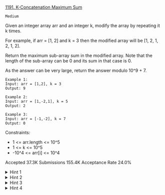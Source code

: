 [1191. K-Concatenation Maximum Sum](https://leetcode.com/problems/k-concatenation-maximum-sum/)

`Medium`

Given an integer array arr and an integer k, modify the array by repeating it k times.

For example, if arr = [1, 2] and k = 3 then the modified array will be [1, 2, 1, 2, 1, 2].

Return the maximum sub-array sum in the modified array. Note that the length of the sub-array can be 0 and its sum in that case is 0.

As the answer can be very large, return the answer modulo 10^9 + 7.

```
Example 1:
Input: arr = [1,2], k = 3
Output: 9

Example 2:
Input: arr = [1,-2,1], k = 5
Output: 2

Example 3:
Input: arr = [-1,-2], k = 7
Output: 0
``` 

Constraints:

- 1 <= arr.length <= 10^5
- 1 <= k <= 10^5
- -10^4 <= arr[i] <= 10^4

Accepted
37.3K
Submissions
155.4K
Acceptance Rate
24.0%

<details>
<summary>Hint 1</summary>

How to solve the problem for k=1 ?

</details>
<details>
<summary>Hint 2</summary>

Use Kadane's algorithm for k=1.

</details>
<details>
<summary>Hint 3</summary>

What are the possible cases for the answer ?

</details>
<details>
<summary>Hint 4</summary>

The answer is the maximum between, the answer for k=1, the sum of the whole array multiplied by k, or the maximum suffix sum plus the maximum prefix sum plus (k-2) multiplied by the whole array sum for k > 1.

</details>